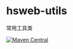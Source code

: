 # hsweb-utils
常用工具类

[![Maven Central](https://img.shields.io/maven-central/v/org.hswebframework/hsweb-framework.svg?style=plastic)](http://search.maven.org/#search%7Cga%7C1%7Chswebframework)
